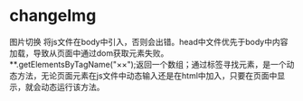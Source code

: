# changeImg
图片切换
将js文件在body中引入，否则会出错。head中文件优先于body中内容加载，导致从页面中通过dom获取元素失败。
**.getElementsByTagName("××");返回一个数组；通过标签寻找元素，是一个动态方法，无论页面元素在js文件中动态输入还是在html中加入，只要在页面中显示，就会动态运行该方法。
